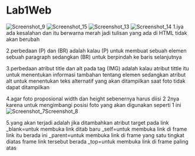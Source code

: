 # Lab1Web
![Screenshot_9](https://user-images.githubusercontent.com/81457697/112711185-0cf02e00-8ef9-11eb-9243-be3db1bbfec9.png)
![Screenshot_15](https://user-images.githubusercontent.com/81457697/112711188-1083b500-8ef9-11eb-895f-101bb7261aa2.png)
![Screenshot_13](https://user-images.githubusercontent.com/81457697/112711191-16799600-8ef9-11eb-8791-accaf1902fda.png)
![Screenshot_14](https://user-images.githubusercontent.com/81457697/112711193-18dbf000-8ef9-11eb-982f-1660b51c99f2.png)
1.iya ada kesalahan dan itu berwarna merah jadi tulisan yang ada di HTML tidak akan berubah

2.perbedaan (P) dan (BR) adalah kalau (P) untuk membuat sebuah elemen sebuah paragraph sedangkan (BR) untuk berpindah ke baris selanjutnya

3.perbedaan atribut title dan alt pada tag (IMG) adalah kalau atribut tittle itu untuk menentukan informasi tambahan tentang elemen sedangkan atribut alt untuk menentukan teks alternatif yang akan ditampilkan saat foto tidak dapat ditampilkan 

4.agar foto proposional width dan height sebenernya harus diisi 2 2nya karena untuk mengimbangi posisi foto yang akan digunakan seperti 1 ini![Screenshot_7![Screenshot_8](https://user-images.githubusercontent.com/81457697/112717148-4e92d000-8f1d-11eb-8a02-993addc0f5e3.png)
](https://user-images.githubusercontent.com/81457697/112717142-4470d180-8f1d-11eb-9cd4-d03b4dbbf187.png)

5.yang akan terjadi adalah jika ditambahkan atribut target pada link 
_blank=untuk membuka link ditab baru
_self=untuk membuka link di frame link itu berada ini
_parent=untuk membuka link di frame yang satu tingkat diatas frame link tersebut berada
_top=untuk membuka link di frame paling atas
